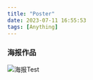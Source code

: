 ```yaml
---
title: "Poster"
date: 2023-07-11 16:55:53
tags: [Anything]
---
```


### 海报作品
<!--more-->
![海报Test](https://raw.githubusercontent.com/an-kang/an-kang.github.io/master/images/yan.jpg)